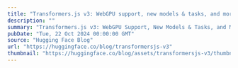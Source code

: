 ```yaml
---
title: "Transformers.js v3: WebGPU support, new models & tasks, and more…"
description: ""
summary: "Transformers.js v3: WebGPU Support, New Models & Tasks, and More… After more than a year of developm..."
pubDate: "Tue, 22 Oct 2024 00:00:00 GMT"
source: "Hugging Face Blog"
url: "https://huggingface.co/blog/transformersjs-v3"
thumbnail: "https://huggingface.co/blog/assets/transformersjs-v3/thumbnail.png"
---
```


